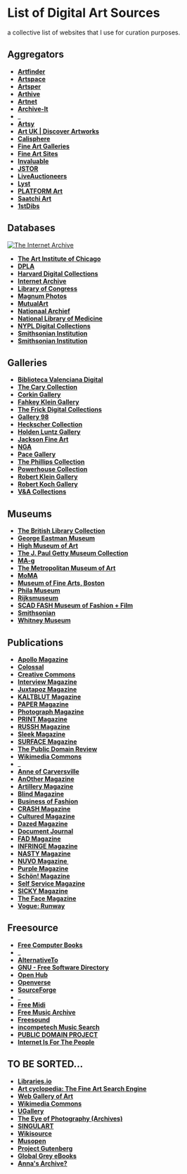 # List of Digital Art Sources

a collective list of websites that I use for curation purposes.

## **Aggregators**

- **[Artfinder](https://www.artfinder.com/)**
- **[Artspace](https://www.artspace.com/)**
- **[Artsper](https://www.artsper.com/us/contemporary-artworks)**
- **[Arthive](https://arthive.com/galleries)**
- **[Artnet](https://www.artnet.com/galleries/fine-art-artworks-for-sale/)**
- **[Archive-It](https://archive-it.org/explore?show=Organizations)**
- _
- **[Artsy](https://www.artsy.net/collect)**
- **[Art UK | Discover Artworks](https://artuk.org/discover/artworks/view_as/grid/search/2024--has_image:on)**
- **[Calisphere](https://calisphere.org/collections/num/)**
- **[Fine Art Galleries](http://www.gallerysites.com/)**
- **[Fine Art Sites](http://www.fineartsites.org/)**
- **[Invaluable](https://www.invaluable.com/auctions/?category=1%2C3%2C4%2C6%2C8%2C10&size=200)**
- **[JSTOR](https://www.jstor.org/images)**
- **[LiveAuctioneers](https://www.liveauctioneers.com/catalog/search/)**
- **[Lyst](https://www.lyst.com/shop/womens)**
- **[PLATFORM Art](https://www.platformart.com/artists)**
- **[Saatchi Art](https://www.saatchiart.com/all)**
- **[1stDibs](https://www.1stdibs.com/new-arrivals)**

## **Databases**

[![The Internet Archive](https://i.imgur.com/SkG1HhF.jpg)](https://archive.org)

- **[The Art Institute of Chicago](https://www.artic.edu/collection)**
- **[DPLA](https://dp.la/search?list_view=grid&type=%22image%22&page=1&page_size=100)**
- **[Harvard Digital Collections](https://digitalcollections.library.harvard.edu/catalog?f%5BresourceType%5D%5B%5D=still+image&per_page=96&search_field=all_fields&view=gallery)**
- **[Internet Archive](https://archive.org/details/fav-gbrrrl?sort=title)**
- **[Library of Congress](https://www.loc.gov/search/?c=200&fa=online-format:image&sb=shelf-id&st=grid)**
- **[Magnum Photos](https://www.magnumphotos.com/arts-culture/)**
- **[MutualArt](https://www.mutualart.com/artists)**
- **[Nationaal Archief](https://www.nationaalarchief.nl/onderzoeken/zoeken?activeTab=photos&qf_nao_download=Direct%20beschikbaar&resultsPerPage=48&rm=gallery)**
- **[National Library of Medicine](https://collections.nlm.nih.gov/?f%5Bdrep2.isMemberOfCollection%5D%5B%5D=DREPIHM&per_page=100)**
- **[NYPL Digital Collections](https://digitalcollections.nypl.org/search/index?filters%5Btype%5D%5B%5D=still+image&filters%5Btype_s%5D%5B%5D=http%3A%2F%2Furi.nypl.org%2Fvocabulary%2Frepository_terms%23Capture&keywords=&sort=mainTitle_ns+asc#)**
- **[Smithsonian Institution](https://www.si.edu/search/collection-images?edan_local=&edan_q=&)**
- **[Smithsonian Institution](https://collections.si.edu/search/results.htm?view=grid&fq=online_media_type%3A%22Images%22&q=&fq=online_visual_material%3Atrue)**

## **Galleries**

- **[Biblioteca Valenciana Digital](https://bivaldi.gva.es/en/consulta/resultados_busqueda.do?secc_FOTOGRAFIA_DESFILIS=on&secc_GRAB=on&secc_POST=on&secc_FOTOGRAFIA=on&secc_CAR=on&secc_FOTOGRAFIA_BMAG=on&autor_numcontrol&materia_numcontrol&secc_FOTOGRAFIA_FROGLA=on&secc_FOTOGRAFIA_FOTVARIAS=on&secc_FOTOGRAFIA_FINEZAS=on&secc_EPHE=on&lugar_numcontrol&id=33846&forma&presentacion=mosaico)**
- **[The Cary Collection](https://thecarycollection.com/collections/all?sort_by=best-selling)**
- **[Corkin Gallery](https://www.corkingallery.com/artists/)**
- **[Fahkey Klein Gallery](http://www.faheykleingallery.com/artists)**
- **[The Frick Digital Collections](https://digitalcollections.frick.org/digico/#/archive/Photoarchive/)**
- **[Gallery 98](https://gallery98.org/artists/)**
- **[Heckscher Collection](http://heckschercollection.org/argus/Portal.aspx?lang=en-US)**
- **[Holden Luntz Gallery](https://www.holdenluntz.com/artists/?showall=true)**
- **[Jackson Fine Art](https://www.jacksonfineart.com/artists/)**
- **[NGA](https://www.nga.gov/collection-search-result.html?artobj_imagesonly=Images_online)**
- **[Pace Gallery](https://www.pacegallery.com/artists/)**
- **[The Phillips Collection](https://www.phillipscollection.org/collection)**
- **[Powerhouse Collection](https://collection.powerhouse.com.au/)**
- **[Robert Klein Gallery](https://www.robertkleingallery.com/artists/)**
- **[Robert Koch Gallery](https://kochgallery.com/artists/#artists-contemporary)**
- **[V&A Collections](https://collections.vam.ac.uk/search/?images_exist=true&page=1&page_size=50&q=)**

## **Museums**

- **[The British Library Collection](https://imagesonline.bl.uk/groupitem/146/)**
- **[George Eastman Museum](https://collections.eastman.org/objects/images?filter=mediaExistence%3Atrue)**
- **[High Museum of Art](https://high.org/?s=&rt=collections&clf-2=has-image)**
- **[The J. Paul Getty Museum Collection](https://www.getty.edu/art/collection/search?images=true)**
- **[MA-g](https://www.ma-g.org/)**
- **[The Metropolitan Museum of Art](https://www.metmuseum.org/art/collection/search?searchField=All&showOnly=withImage&sortBy=relevance)**
- **[MoMA](https://www.moma.org/collection)**
- **[Museum of Fine Arts, Boston](https://collections.mfa.org/search/Objects/imageExistence%3Atrue/*?filter=imageExistence%3Atrue#filters)**
- **[Phila Museum](https://www.philamuseum.org/collections/search.html)**
- **[Rijksmuseum](https://www.rijksmuseum.nl/en/search?ii=0&p=1)**
- **[SCAD FASH Museum of Fashion + Film](https://www.scadfash.org/exhibitions)**
- **[Smithsonian](https://americanart.si.edu/search/artworks?content_type=artwork&media=true)**
- **[Whitney Museum](https://whitney.org/collection/works?q%5Bhas_image_true%5D=1)**

## **Publications**

- **[Apollo Magazine](https://www.apollo-magazine.com/)**
- **[Colossal](https://www.thisiscolossal.com/)**
- **[Creative Commons](https://creativecommons.org/)**
- **[Interview Magazine](http://interviewmagazine.com)**
- **[Juxtapoz Magazine](https://www.juxtapoz.com/)**
- **[KALTBLUT Magazine](http://kaltblut-magazine.com)**
- **[PAPER Magazine](https://www.papermag.com/)**
- **[Photograph Magazine](https://photographmag.com/)**
- **[PRINT Magazine](https://www.printmag.com/)**
- **[RUSSH Magazine](https://www.russh.com/)**
- **[Sleek Magazine](http://sleek-mag.com)**
- **[SURFACE Magazine](http://surfacemag.com)**
- **[The Public Domain Review](https://publicdomainreview.org/)**
- **[Wikimedia Commons](https://commons.m.wikimedia.org/wiki/Commons:Welcome)**
- _
- **[Anne of Carversville](https://anneofcarversville.com/)**
- **[AnOther Magazine](http://anothermag.com)**
- **[Artillery Magazine](http://artillerymag.com)**
- **[Blind Magazine](http://blind-magazine.com)**
- **[Business of Fashion](https://www.businessoffashion.com/)**
- **[CRASH Magazine](https://www.crash.fr/)**
- **[Cultured Magazine](http://culturedmag.com)**
- **[Dazed Magazine](https://www.dazeddigital.com/)**
- **[Document Journal](https://www.documentjournal.com/)**
- **[FAD Magazine](https://fadmagazine.com/)**
- **[INFRINGE Magazine](https://www.infringe.com/)**
- **[NASTY Magazine](https://www.nastymagazine.com/)**
- **[NUVO Magazine ](http://nuvomagazine.com)**
- **[Purple Magazine](https://purple.fr/)**
- **[Schön! Magazine](http://schonmagazine.com)**
- **[Self Service Magazine](https://selfservicemagazine.com/)**
- **[SICKY Magazine](http://sickymag.com)**
- **[The Face Magazine](https://theface.com/)**
- **[Vogue: Runway](https://www.vogue.com/fashion-shows)**

## **Freesource**

- **[Free Computer Books](https://freecomputerbooks.com/)**
- _
- **[AlternativeTo](https://alternativeto.net/)**
- **[GNU - Free Software Directory](https://directory.fsf.org/wiki/GNU)**
- **[Open Hub](https://openhub.net/)**
- **[Openverse](https://openverse.org/)**
- **[SourceForge](https://sourceforge.net/)**
- _
- **[Free Midi](https://freemidi.org/)**
- **[Free Music Archive](https://freemusicarchive.org/)**
- **[Freesound](https://freesound.org/search/?s=Date+added+(newest+first)&g=1)**
- **[incompetech Music Search](https://incompetech.com/music/royalty-free/music.html)**
- **[PUBLIC DOMAIN PROJECT](https://pool.publicdomainproject.org/index.php/Main_Page)**
- **[Internet Is For The People](https://reform.communia-association.org/)**

## **TO BE SORTED...**

- **[Libraries.io](https://libraries.io/)**
- **[Art cyclopedia: The Fine Art Search Engine](http://www.artcyclopedia.com/)**
- **[Web Gallery of Art](https://www.wga.hu/index_artists.html)**
- **[Wikimedia Commons](https://commons.wikimedia.org/wiki/Category:Images)**
- **[UGallery](https://www.ugallery.com/)**
- **[The Eye of Photography (Archives)](https://loeildelaphotographie.com/en/category/archives/)**
- **[SINGULART](https://www.singulart.com/)**
- **[Wikisource](https://en.wikisource.org/wiki/Main_Page/)**
- **[Musopen](https://musopen.org/)**
- **[Project Gutenberg](https://www.gutenberg.org/)**
- **[Global Grey eBooks](https://www.globalgreyebooks.com/index.html)**
- **[Anna's Archive?]()**